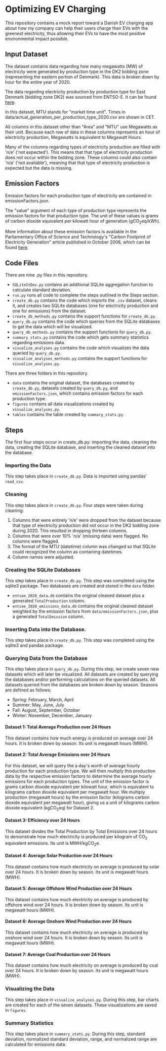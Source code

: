 # Optimizing EV Charging
This repository contains a mock report toward a Danish EV charging app about how my company can help their users charge their EVs with the greenest electricity, thus allowing their EVs to have the most positive environmental impact possible.

## Input Dataset
The dataset contains data regarding how many megawatts (MW) of
electricity were generated by production type in the DK2 bidding zone
(representing the eastern portion of Denmark). This data is broken down
by hour for the entire year of 2020.

The data regarding electricity production by production type for East Denmark (bidding zone DK2) was sourced from ENTSO-E. It can be found [here](https://transparency.entsoe.eu/generation/r2/actualGenerationPerProductionType/show?name=&defaultValue=true&viewType=TABLE&areaType=BZN&atch=false&datepicker-day-offset-select-dv-date-from_input=D&dateTime.dateTime=21.12.2021+00:00|CET|DAYTIMERANGE&dateTime.endDateTime=21.12.2021+00:00|CET|DAYTIMERANGE&area.values=CTY|10Y1001A1001A65H!BZN|10YDK-2--------M&productionType.values=B01&productionType.values=B02&productionType.values=B03&productionType.values=B04&productionType.values=B05&productionType.values=B06&productionType.values=B07&productionType.values=B08&productionType.values=B09&productionType.values=B10&productionType.values=B11&productionType.values=B12&productionType.values=B13&productionType.values=B14&productionType.values=B20&productionType.values=B15&productionType.values=B16&productionType.values=B17&productionType.values=B18&productionType.values=B19&dateTime.timezone=CET_CEST&dateTime.timezone_input=CET+(UTC+1)+/+CEST+(UTC+2)).

In this dataset, MTU stands for "market time unit". Times in data/actual_generation_per_production_type_2020.csv are shown in CET.

All columns in this dataset other than "Area" and "MTU" use Megawatts as their unit. Because each row of data in these columns represents an hour of electricity production, Megawatts is equivalent to Megawatt Hours.

Many of the columns regarding types of electricity production are filled with 'n/e' ('not expected'). This means that that type of electricity production does not occur within the bidding zone. These columns could also contain 'n/a' ('not available'), meaning that that type of electricity production is expected but the data is missing.

## Emission Factors
Emission factors for each production type of electricity are contained in emissionFactors.json.  

The "value" argument of each type of production type represents the emission factors for that production type. The unit of these values is grams of carbon dioxide equivalent per kilowatt hour of generation (gCO<sub>2</sub>eq/kWh).  

More information about these emission factors is available in the Parliamentary Office of Science and Technology's "Carbon Footprint of Electricity Generation" article published in October 2006, which can be found [here](https://researchbriefings.files.parliament.uk/documents/POST-PN-268/POST-PN-268.pdf).

## Code Files
There are nine .py files in this repository.
- `SQLiteStDev.py` contains an additional SQLite aggregation function to calculate standard deviation.
- `run.py` runs all code to complete the steps outlined in the Steps section.
- `create_db.py` contains the code which imports the `.csv` dataset, cleans it, and creates two SQLite databases (one for electricity production and one for emissions) from the dataset.
- `create_db_methods.py` contains the support functions for `create_db.py`.
- `query_db.py` contains the code which queries from the SQLite databases to get the data which will be visualized.
- `query_db_methods.py` contains the support functions for `query_db.py`.
- `summary_stats.py` contains the code which gets summary statistics regarding emissions data.
- `visualize_analyses.py` contains the code which visualizes the data queried by `query_db.py`.
- `visualize_analyses_methods.py` contains the support functions for `visualize_analyses.py`.

There are three folders in this repository.
- `data` contains the original dataset, the databases created by `create_db.py`, datasets created by `query_db.py`, and `emissionFactors.json`, which contains emission factors for each production type.
- `figures` contains all data visualizations created by `visualize_analyses.py`.
- `tables` contains the table created by `summary_stats.py`.

## Steps
The first four steps occur in create_db.py: importing the data, cleaning the data, creating the SQLite database, and inserting the cleaned dataset into the database.

### Importing the Data
This step takes place in `create_db.py`. Data is imported using pandas' `read_csv`.

### Cleaning
This step takes place in `create_db.py`. Four steps were taken during cleaning:  
1. Columns that were entirely 'n/e' were dropped from the dataset because that type of electricity production did not occur in the DK2 bidding zone during 2020. This resulted in dropping thirteen columns.
2. Columns that were over 10% 'n/a' (missing data) were flagged. No columns were flagged.
3. The format of the MTU (datetime) column was changed so that SQLite could recognized the column as containing datetimes.
4. Column names were adjusted.

### Creating the SQLite Databases
This step takes place in `create_db.py`. This step was completed using the sqlite3 package. Two databases are created and stored in the `data` folder.
- `entsoe_2020_data.db` contains the original cleaned dataset plus a generated `TotalProduction` column.
- `entsoe_2020_emissions_data.db` contains the original cleaned dataset weighted by the emission factors from `data/emissionFactors.json`, plus a generated `TotalEmission` column.

### Inserting Data into the Database.
This step takes place in `create_db.py`. This step was completed using the sqlite3 and pandas package.

### Querying Data from the Database
This step takes place in `query_db.py`. During this step, we create seven new datasets which will later be visualized. All datasets are created by querying the databases and/or performing calculations on the queried datasets. All datasets queried from the databases are broken down by season. Seasons are defined as follows:
- Spring: February, March, April
- Summer: May, June, July
- Fall: August, September, October
- Winter: November, December, January

#### Dataset 1: Total Average Production over 24 Hours
This dataset contains how much energy is produced on average over 24 hours. It is broken down by season. Its unit is megawatt hours (MWH).

#### Dataset 2: Total Average Emissions over 24 Hours
For this dataset, we will query the a day's worth of average hourly production for each production type. We will then multiply this production data by the respective emission factors to determine the average hourly emissions for each production types. The unit of the emission factor is grams carbon dioxide equivalent per kilowatt hour, which is equivalent to kilograms carbon dioxide equivalent per megawatt hour. We multiply production (megawatt hours) by the emission factor (kilograms carbon dioxide equivalent per megawatt hour), giving us a unit of kilograms carbon dioxide equivalent (kgCO<sub>2</sub>eq) for Dataset 2.

#### Dataset 3: Efficiency over 24 Hours
This dataset divides the Total Production by Total Emissions over 24 hours to demonstrate how much electricity is produced per kilogram of CO<sub>2</sub> equivalent emissions. Its unit is MWH/kgCO<sub>2</sub>e.

#### Dataset 4: Average Solar Production over 24 Hours
This dataset contains how much electricity on average is produced by solar over 24 hours. It is broken down by season. Its unit is megawatt hours (MWH).

#### Dataset 5: Average Offshore Wind Production over 24 Hours
This dataset contains how much electricity on average is produced by offshore wind over 24 hours. It is broken down by season. Its unit is megawatt hours (MWH).

#### Dataset 6: Average Onshore Wind Production over 24 Hours
This dataset contains how much electricity on average is produced by onshore wind over 24 hours. It is broken down by season. Its unit is megawatt hours (MWH).

#### Dataset 7: Average Coal Production over 24 Hours
This dataset contains how much electricity on average is produced by coal over 24 hours. It is broken down by season. Its unit is megawatt hours (MWH).

### Visualizing the Data
This step takes place in `visualize_analyses.py`. During this step, bar charts are created for each of the seven datasets. These visualizations are saved in `figures`.

### Summary Statistics
This step takes place in `summary_stats.py`. During this step, standard deviation, normalized standard deviation, range, and normalized range are calculated for emissions data.